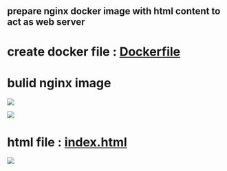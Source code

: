 ## prepare nginx docker image with html content to act as web server

# create docker file : [Dockerfile](https://github.com/IbrahimmAdel/DevOps_sprints/blob/main/Docker/Docker_4/nginx-image/Dockerfile)

# bulid nginx image 

![](https://github.com/IbrahimmAdel/DevOps_Bootcamp/assets/128406458/90f92ea9-5160-4231-b3d1-85ff2384ef4a)

![](https://github.com/IbrahimmAdel/DevOps_Bootcamp/assets/128406458/dcf5ac4e-6e09-4eef-be3a-d6cba4fb571e)

# html file : [index.html](https://github.com/IbrahimmAdel/DevOps_sprints/blob/main/Docker/Docker_4/nginx-image/files/index.html)

![](https://github.com/IbrahimmAdel/DevOps_Bootcamp/assets/128406458/f510e41c-c8d1-4168-850e-7b83e7c72398)





